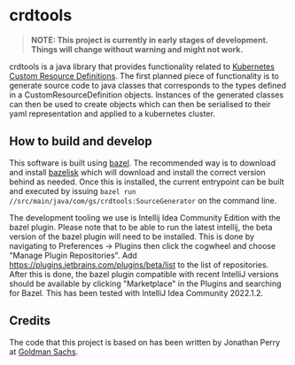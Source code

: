 # crdtools

> **NOTE: This project is currently in early stages of development.** 
> **Things will change without warning and might not work.**

crdtools is a java library that provides functionality related to [Kubernetes Custom Resource 
Definitions](https://kubernetes.io/docs/concepts/extend-kubernetes/api-extension/custom-resources/).
The first planned piece of functionality is to generate source code to java classes that 
corresponds to the types defined in a CustomResourceDefinition objects. Instances of the generated
classes can then be used to create objects which can then be serialised to their yaml 
representation and applied to a kubernetes cluster.

## How to build and develop

This software is built using [bazel](https://bazel.build). The recommended way is to download
and install [bazelisk](https://github.com/bazelbuild/bazelisk) which will download and install
the correct version behind as needed. Once this is installed, the current entrypoint can be 
built and executed by issuing `bazel run //src/main/java/com/gs/crdtools:SourceGenerator` on 
the command line.

The development tooling we use is Intellij Idea Community Edition with the bazel plugin. Please
note that to be able to run the latest intellij, the beta version of the bazel plugin will need
to be installed. This is done by navigating to Preferences -> Plugins then click the cogwheel and
choose "Manage Plugin Repositories". Add https://plugins.jetbrains.com/plugins/beta/list to 
the list of repositories. After this is done, the bazel plugin compatible with recent IntelliJ
versions should be available by clicking "Marketplace" in the Plugins and searching for Bazel.
This has been tested with IntelliJ Idea Community 2022.1.2.

## Credits
The code that this project is based on has been written by Jonathan Perry at
[Goldman Sachs](https://www.gs.com/).
